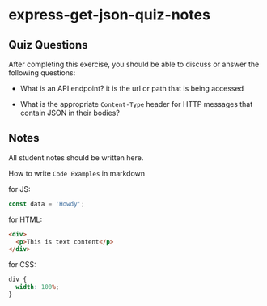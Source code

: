 # express-get-json-quiz-notes

## Quiz Questions

After completing this exercise, you should be able to discuss or answer the following questions:

- What is an API endpoint?
  it is the url or path that is being accessed

- What is the appropriate `Content-Type` header for HTTP messages that contain JSON in their bodies?

## Notes

All student notes should be written here.

How to write `Code Examples` in markdown

for JS:

```javascript
const data = 'Howdy';
```

for HTML:

```html
<div>
  <p>This is text content</p>
</div>
```

for CSS:

```css
div {
  width: 100%;
}
```
